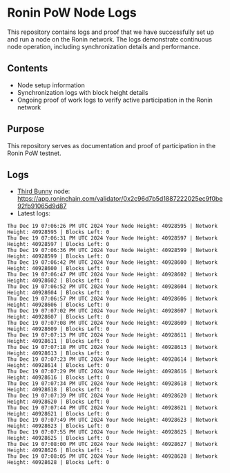 # Ronin PoW Node Logs

This repository contains logs and proof that we have successfully set up and run a node on the Ronin network. The logs demonstrate continuous node operation, including synchronization details and performance.

## Contents

- Node setup information
- Synchronization logs with block height details
- Ongoing proof of work logs to verify active participation in the Ronin network

## Purpose

This repository serves as documentation and proof of participation in the Ronin PoW testnet.

## Logs

- [Third Bunny](https://thirdbunny.xyz/) node: https://app.roninchain.com/validator/0x2c96d7b5d1887222025ec9f0be92fb91065d9d87
- Latest logs:
```
Thu Dec 19 07:06:26 PM UTC 2024 Your Node Height: 40928595 | Network Height: 40928595 | Blocks Left: 0
Thu Dec 19 07:06:31 PM UTC 2024 Your Node Height: 40928597 | Network Height: 40928597 | Blocks Left: 0
Thu Dec 19 07:06:36 PM UTC 2024 Your Node Height: 40928599 | Network Height: 40928599 | Blocks Left: 0
Thu Dec 19 07:06:42 PM UTC 2024 Your Node Height: 40928600 | Network Height: 40928600 | Blocks Left: 0
Thu Dec 19 07:06:47 PM UTC 2024 Your Node Height: 40928602 | Network Height: 40928602 | Blocks Left: 0
Thu Dec 19 07:06:52 PM UTC 2024 Your Node Height: 40928604 | Network Height: 40928604 | Blocks Left: 0
Thu Dec 19 07:06:57 PM UTC 2024 Your Node Height: 40928606 | Network Height: 40928606 | Blocks Left: 0
Thu Dec 19 07:07:02 PM UTC 2024 Your Node Height: 40928607 | Network Height: 40928607 | Blocks Left: 0
Thu Dec 19 07:07:08 PM UTC 2024 Your Node Height: 40928609 | Network Height: 40928609 | Blocks Left: 0
Thu Dec 19 07:07:13 PM UTC 2024 Your Node Height: 40928611 | Network Height: 40928611 | Blocks Left: 0
Thu Dec 19 07:07:18 PM UTC 2024 Your Node Height: 40928613 | Network Height: 40928613 | Blocks Left: 0
Thu Dec 19 07:07:23 PM UTC 2024 Your Node Height: 40928614 | Network Height: 40928614 | Blocks Left: 0
Thu Dec 19 07:07:29 PM UTC 2024 Your Node Height: 40928616 | Network Height: 40928616 | Blocks Left: 0
Thu Dec 19 07:07:34 PM UTC 2024 Your Node Height: 40928618 | Network Height: 40928618 | Blocks Left: 0
Thu Dec 19 07:07:39 PM UTC 2024 Your Node Height: 40928620 | Network Height: 40928620 | Blocks Left: 0
Thu Dec 19 07:07:44 PM UTC 2024 Your Node Height: 40928621 | Network Height: 40928621 | Blocks Left: 0
Thu Dec 19 07:07:49 PM UTC 2024 Your Node Height: 40928623 | Network Height: 40928623 | Blocks Left: 0
Thu Dec 19 07:07:55 PM UTC 2024 Your Node Height: 40928625 | Network Height: 40928625 | Blocks Left: 0
Thu Dec 19 07:08:00 PM UTC 2024 Your Node Height: 40928627 | Network Height: 40928626 | Blocks Left: -1
Thu Dec 19 07:08:05 PM UTC 2024 Your Node Height: 40928628 | Network Height: 40928628 | Blocks Left: 0
```
